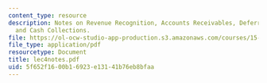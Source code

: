 ```yaml
---
content_type: resource
description: Notes on Revenue Recognition, Accounts Receivables, Deferred Income,
  and Cash Collections.
file: https://ol-ocw-studio-app-production.s3.amazonaws.com/courses/15-514-financial-and-managerial-accounting-summer-2003/5f652f1600b16923e13141b76eb8bfaa_lec4notes.pdf
file_type: application/pdf
resourcetype: Document
title: lec4notes.pdf
uid: 5f652f16-00b1-6923-e131-41b76eb8bfaa
---
```

